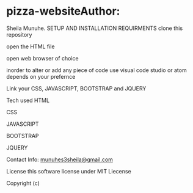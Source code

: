 # pizza-websiteAuthor:
Sheila Munuhe.
SETUP AND INSTALLATION REQUIRMENTS
clone this repository

open the HTML file

open web browser of choice

inorder to alter or add any piece of code use visual code studio or atom depends on your prefernce

Link your CSS, JAVASCRIPT, BOOTSTRAP and JQUERY

Tech used
HTML

CSS

JAVASCRIPT

BOOTSTRAP

JQUERY

Contact Info:
munuhes3sheila@gmail.com

License
this software license under MIT Liecense

Copyright (c) 
